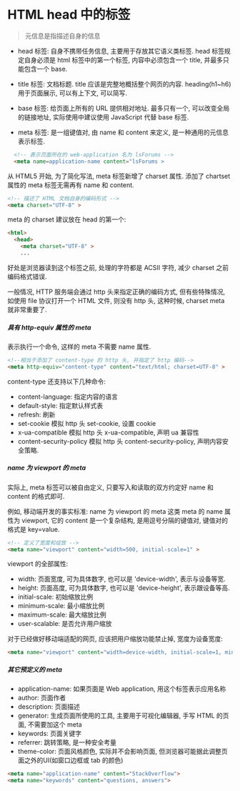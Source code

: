 # HTML head 中的标签

> 元信息是指描述自身的信息

- head 标签: 自身不携带任务信息, 主要用于存放其它语义类标签.
  head 标签规定自身必须是 html 标签中的第一个标签, 内容中必须包含一个 title, 并最多只能包含一个 base.

- title 标签: 文档标题.
  title 应该是完整地概括整个网页的内容. heading(h1~h6) 用于页面展示, 可以有上下文, 可以简写.

- base 标签: 给页面上所有的 URL 提供相对地址.
  最多只有一个, 可以改变全局的链接地址, 实际使用中建议使用 JavaScript 代替 base 标签.

- meta 标签: 是一组键值对, 由 name 和 content 来定义, 是一种通用的元信息表示标签.
  
```html
  <!-- 表示页面所在的 web-application 名为 lsForums -->
  <meta name=application-name content="lsForums >
```

从 HTML5 开始, 为了简化写法, meta 标签新增了 charset 属性. 添加了 chartset 属性的 meta 标签无需再有 name 和 content.
```html
<!-- 描述了 HTML 文档自身的编码形式 -->
<meta charset="UTF-8" >
```

meta 的 charset 建议放在 head 的第一个:
```html
<html>
  <head>
    <meta charset="UTF-8" >
    ...
```
好处是浏览器读到这个标签之前, 处理的字符都是 ACSII 字符, 减少 charset 之前编码格式错误.

一般情况, HTTP 服务端会通过 http 头来指定正确的编码方式, 但有些特殊情况, 如使用 file 协议打开一个 HTML 文件, 则没有 http 头, 这种时候, charset meta 就非常重要了.


##### 具有 http-equiv 属性的 meta
表示执行一个命令, 这样的 meta 不需要 name 属性.
```html
<!--相当于添加了 content-type 的 http 头, 并指定了 http 编码-->
<meta http-equiv="content-type" content="text/html; charset=UTF-8" >
```

content-type 还支持以下几种命令:
- content-language: 指定内容的语言
- default-style: 指定默认样式表
- refresh: 刷新
- set-cookie 模拟 http 头 set-cookie, 设置 cookie
- x-ua-compatible 模拟 http 头 x-ua-compatible, 声明 ua 兼容性
- content-security-policy 模拟 http 头 content-security-policy, 声明内容安全策略.

##### name 为 viewport 的 meta
实际上, meta 标签可以被自由定义, 只要写入和读取的双方约定好 name 和 content 的格式即可.

例如, 移动端开发的事实标准: name 为 viewport 的 meta
这类 meta 的 name 属性为 viewport, 它的 content 是一个复杂结构, 是用逗号分隔的键值对, 键值对的格式是 key=value.
```html
<!-- 定义了宽度和绽放 -->
<meta name="viewport" content="width=500, initial-scale=1" >
```

viewport 的全部属性:
- width: 页面宽度, 可为具体数字, 也可以是 'device-width', 表示与设备等宽.
- height: 页面高度, 可为具体数字, 也可以是 'device-height', 表示跟设备等高.
- initial-scale: 初始缩放比例
- minimum-scale: 最小缩放比例
- maximum-scale: 最大缩放比例
- user-scalable: 是否允许用户缩放

对于已经做好移动端适配的网页, 应该把用户缩放功能禁止掉, 宽度为设备宽度:
```html
<meta name="viewport" content="width=device-width, initial-scale=1, minimum-scale=1, maximum-scale=1, user-scalable=no" >
```

##### 其它预定义的 meta

- application-name: 如果页面是 Web application, 用这个标签表示应用名称
- author: 页面作者
- description: 页面描述
- generator: 生成页面所使用的工具, 主要用于可视化编辑器, 手写 HTML 的页面, 不需要加这个 meta
- keywords: 页面关键字
- referrer: 跳转策略, 是一种安全考量
- theme-color: 页面风格颜色, 实际并不会影响页面, 但浏览器可能据此调整页面之外的UI(如窗口边框或 tab 的颜色)

```html
<meta name="application-name" content="StackOverflow">
<meta name="keywords" content="questions, answers">
```